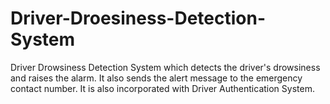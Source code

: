 # Driver-Droesiness-Detection-System
Driver Drowsiness Detection System which detects the driver's drowsiness and raises the alarm. It also sends the alert message to the emergency contact number. It is also incorporated with Driver Authentication System.
